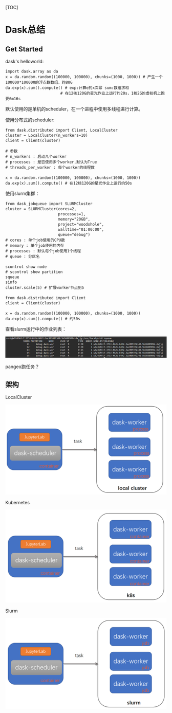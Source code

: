 [TOC]

# Dask总结

## Get Started

dask's helloworld:

```shell
import dask.array as da
x = da.random.random((100000, 100000), chunks=(1000, 1000)) # 产生一个100000*100000的浮点数数组，约80G
da.exp(x).sum().compute() # exp:计算e的x次幂 sum:数组求和 
						# 在12核120G的星光作业上运行约20s，1核2G的虚拟机上跑要6m16s
```

默认使用的是单机的scheduler，在一个进程中使用多线程进行计算。

使用分布式的scheduler:

```shell
from dask.distributed import Client, LocalCluster
cluster = LocalCluster(n_workers=10)
client = Client(cluster)

# 参数
# n_workers : 启动几个worker
# processes : 是否使用多个worker,默认为True
# threads_per_worker : 每个worker的线程数

x = da.random.random((100000, 100000), chunks=(1000, 1000))
da.exp(x).sum().compute() # 在12核120G的星光作业上运行约50s
```

使用slurm集群：

```shell
from dask_jobqueue import SLURMCluster
cluster = SLURMCluster(cores=2,
                       processes=1,
                       memory="20GB",
                       project="woodshole",
                       walltime="01:00:00",
                       queue="debug")
# cores : 单个job使用的CPU数
# memory : 单个job使用的内存
# processes : 默认每个job使用1个线程
# queue : 分区名

scontrol show node
# scontrol show partition
squeue
sinfo
cluster.scale(5) # 扩展worker节点到5

from dask.distributed import Client
client = Client(cluster)

x = da.random.random((100000, 100000), chunks=(1000, 1000))
da.exp(x).sum().compute() # 约50s
```



查看slurm运行中的作业列表：

![image-20200306183713477](image/image-20200306183713477.png)



pangeo跑任务？

 ## 架构

LocalCluster

![image-20200306162646544](image/image-20200306162646544.png)

Kubernetes

![image-20200306162044909](image/image-20200306162044909.png)

Slurm

![image-20200306162253687](image/image-20200306162253687.png)